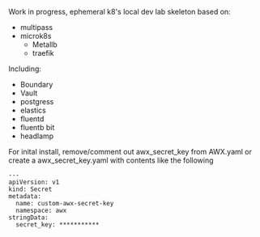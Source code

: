 Work in progress, ephemeral k8's local dev lab skeleton based on:

- multipass
- microk8s
  - Metallb
  - traefik

Including:
- Boundary
- Vault
- postgress
- elastics
- fluentd
- fluentb bit
- headlamp


For inital install, remove/comment out awx_secret_key from AWX.yaml or create a awx_secret_key.yaml with contents like the following

```
---
apiVersion: v1
kind: Secret
metadata:
  name: custom-awx-secret-key
  namespace: awx
stringData:
  secret_key: ***********
```